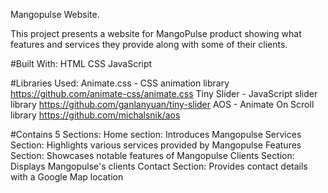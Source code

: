 Mangopulse Website.

This project presents a website for MangoPulse product showing what features and services they provide along with some of their clients.

#Built With:
HTML
CSS
JavaScript

#Libraries Used:
Animate.css - CSS animation library     https://github.com/animate-css/animate.css
Tiny Slider - JavaScript slider library https://github.com/ganlanyuan/tiny-slider 
AOS - Animate On Scroll library         https://github.com/michalsnik/aos

#Contains 5 Sections:
Home section: Introduces Mangopulse
Services Section: Highlights various services provided by Mangopulse
Features Section: Showcases notable features of Mangopulse
Clients Section: Displays Mangopulse's clients
Contact Section: Provides contact details with a Google Map location
